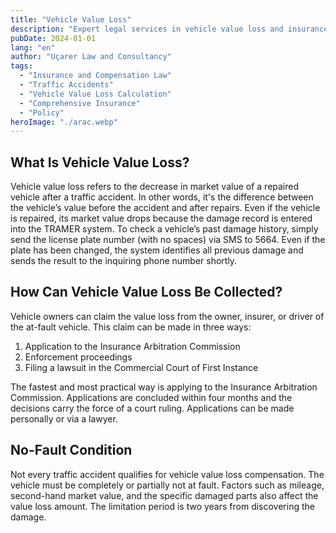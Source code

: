 ```yaml
---
title: "Vehicle Value Loss"
description: "Expert legal services in vehicle value loss and insurance law."
pubDate: 2024-01-01
lang: "en"
author: "Uçarer Law and Consultancy"
tags:
  - "Insurance and Compensation Law"
  - "Traffic Accidents"
  - "Vehicle Value Loss Calculation"
  - "Comprehensive Insurance"
  - "Policy"
heroImage: "./arac.webp"
---
```


## What Is Vehicle Value Loss?
Vehicle value loss refers to the decrease in market value of a repaired vehicle after a traffic accident. In other words, it's the difference between the vehicle’s value before the accident and after repairs. Even if the vehicle is repaired, its market value drops because the damage record is entered into the TRAMER system. To check a vehicle’s past damage history, simply send the license plate number (with no spaces) via SMS to 5664. Even if the plate has been changed, the system identifies all previous damage and sends the result to the inquiring phone number shortly.

## How Can Vehicle Value Loss Be Collected?
Vehicle owners can claim the value loss from the owner, insurer, or driver of the at-fault vehicle. This claim can be made in three ways:
<ol>
  <li>Application to the Insurance Arbitration Commission</li>
  <li>Enforcement proceedings</li>
  <li>Filing a lawsuit in the Commercial Court of First Instance</li>
</ol>
The fastest and most practical way is applying to the Insurance Arbitration Commission. Applications are concluded within four months and the decisions carry the force of a court ruling. Applications can be made personally or via a lawyer.

## No-Fault Condition
Not every traffic accident qualifies for vehicle value loss compensation. The vehicle must be completely or partially not at fault. Factors such as mileage, second-hand market value, and the specific damaged parts also affect the value loss amount. The limitation period is two years from discovering the damage.
